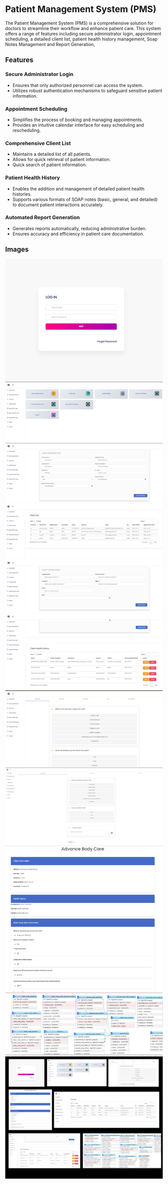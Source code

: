 # Patient Management System (PMS)

The Patient Management System (PMS) is a comprehensive solution for doctors to streamline their workflow and enhance patient care. This system offers a range of features including secure administrator login, appointment scheduling, a detailed client list, patient health history management, Soap Notes Management and Report Generation, 

## Features

### Secure Administrator Login
- Ensures that only authorized personnel can access the system.
- Utilizes robust authentication mechanisms to safeguard sensitive patient information.

### Appointment Scheduling
- Simplifies the process of booking and managing appointments.
- Provides an intuitive calendar interface for easy scheduling and rescheduling.

### Comprehensive Client List
- Maintains a detailed list of all patients.
- Allows for quick retrieval of patient information.
- Quick search of patient information.

### Patient Health History
- Enables the addition and management of detailed patient health histories.
- Supports various formats of SOAP notes (basic, general, and detailed) to document patient interactions accurately.

### Automated Report Generation
- Generates reports automatically, reducing administrative burden.
- Ensures accuracy and efficiency in patient care documentation.

## Images
![Login](image/login.png)
![Dashboard](image/dashboard.png)
![Appointment](image/client_form.png)
![Appointment List](image/client_list.png)
![History](image/history_form.png)
![History List](image/history.png)
![Soap Notea](image/soap1.png)
![Soap Notea](image/soap2.png)
![Report](image/report.png)
![Database](image/db.png)
![All](image/all.png)

